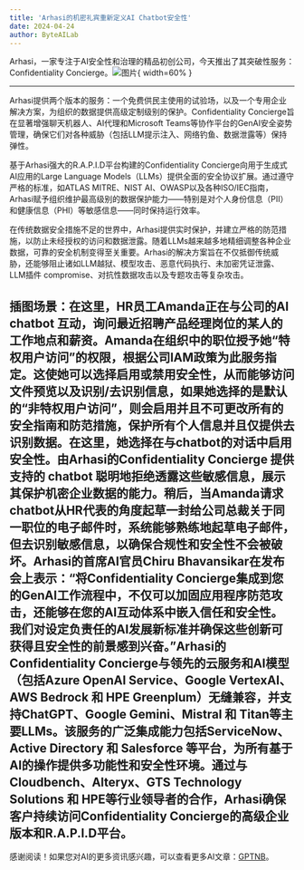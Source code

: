 ```yaml
---
title: 'Arhasi的机密礼宾重新定义AI Chatbot安全性'
date: 2024-04-24
author: ByteAILab
---
```


Arhasi，一家专注于AI安全性和治理的精品初创公司，今天推出了其突破性服务：Confidentiality Concierge。![图片](https://ai-techpark.com/wp-content/uploads/2024/04/Arhasi-960x540.jpg){ width=60% }

---
Arhasi提供两个版本的服务：一个免费供民主使用的试验场，以及一个专用企业解决方案，为组织的数据提供高级定制级别的保护。Confidentiality Concierge旨在显著增强聊天机器人、AI代理和Microsoft Teams等协作平台的GenAI安全姿势管理，确保它们对各种威胁（包括LLM提示注入、网络钓鱼、数据泄露等）保持弹性。

基于Arhasi强大的R.A.P.I.D平台构建的Confidentiality Concierge向用于生成式AI应用的Large Language Models（LLMs）提供全面的安全协议扩展。通过遵守严格的标准，如ATLAS MITRE、NIST AI、OWASP以及各种ISO/IEC指南，Arhasi赋予组织维护最高级别的数据保护能力——特别是对个人身份信息（PII）和健康信息（PHI）等敏感信息——同时保持运行效率。

在传统数据安全措施不足的世界中，Arhasi提供实时保护，并建立严格的防范措施，以防止未经授权的访问和数据泄露。随着LLMs越来越多地精细调整各种企业数据，可靠的安全机制变得至关重要。Arhasi的解决方案旨在不仅抵御传统威胁，还能够阻止诸如LLM越狱、模型攻击、恶意代码执行、未加密凭证泄露、LLM插件 compromise、对抗性数据攻击以及专题攻击等复杂攻击。

插图场景：在这里，HR员工Amanda正在与公司的AI chatbot 互动，询问最近招聘产品经理岗位的某人的工作地点和薪资。Amanda在组织中的职位授予她“特权用户访问”的权限，根据公司IAM政策为此服务指定。这使她可以选择启用或禁用安全性，从而能够访问文件预览以及识别/去识别信息，如果她选择的是默认的“非特权用户访问”，则会启用并且不可更改所有的安全指南和防范措施，保护所有个人信息并且仅提供去识别数据。在这里，她选择在与chatbot的对话中启用安全性。由Arhasi的Confidentiality Concierge 提供支持的 chatbot 聪明地拒绝透露这些敏感信息，展示其保护机密企业数据的能力。稍后，当Amanda请求chatbot从HR代表的角度起草一封给公司总裁关于同一职位的电子邮件时，系统能够熟练地起草电子邮件，但去识别敏感信息，以确保合规性和安全性不会被破坏。Arhasi的首席AI官员Chiru Bhavansikar在发布会上表示：“将Confidentiality Concierge集成到您的GenAI工作流程中，不仅可以加固应用程序防范攻击，还能够在您的AI互动体系中嵌入信任和安全性。我们对设定负责任的AI发展新标准并确保这些创新可获得且安全性的前景感到兴奋。”Arhasi的Confidentiality Concierge与领先的云服务和AI模型（包括Azure OpenAI Service、Google VertexAI、AWS Bedrock 和 HPE Greenplum）无缝兼容，并支持ChatGPT、Google Gemini、Mistral 和 Titan等主要LLMs。该服务的广泛集成能力包括ServiceNow、Active Directory 和 Salesforce 等平台，为所有基于AI的操作提供多功能性和安全性环境。通过与Cloudbench、Alteryx、GTS Technology Solutions 和 HPE等行业领导者的合作，Arhasi确保客户持续访问Confidentiality Concierge的高级企业版本和R.A.P.I.D平台。
---
感谢阅读！如果您对AI的更多资讯感兴趣，可以查看更多AI文章：[GPTNB](https://gptnb.com)。